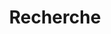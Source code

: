 ---
title: "Recherche"
layout: "search"
# url: "/archive"
# description: "Description for Search"
summary: "search"
placeholder: "Rechercher un article"
---
